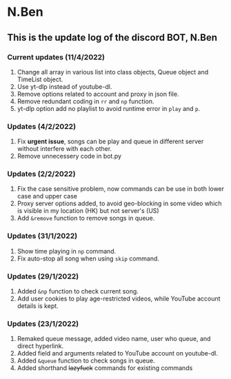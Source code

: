 # N.Ben
## This is the update log of the discord BOT, N.Ben
### Current updates (11/4/2022)
1. Change all array in various list into class objects, Queue object and TimeList object.
2. Use yt-dlp instead of youtube-dl.
3. Remove options related to account and proxy in json file.
4. Remove redundant coding in `rr` and `np` function.
5. yt-dlp option add no playlist to avoid runtime error in `play` and `p`.
### Updates (4/2/2022)
1. Fix **urgent issue**, songs can be play and queue in different server without interfere with each other.
2. Remove unnecessery code in bot.py
### Updates (2/2/2022)
1. Fix the case sensitive problem, now commands can be use in both lower case and upper case
2. Proxy server options added, to avoid geo-blocking in some video which is visible in my location (HK) but not server's (US)
3. Add `&remove` function to remove songs in queue.
### Updates (31/1/2022)
1. Show time playing in `np` command.
2. Fix auto-stop all song when using `skip` command. 
### Updates (29/1/2022)
1. Added `&np` function to check current song.
2. Add user cookies to play age-restricted videos, while YouTube account details is kept. 
### Updates (23/1/2022)
1. Remaked queue message, added video name, user who queue, and direct hyperlink.
2. Added field and arguments related to YouTube account on youtube-dl.
3. Added `&queue` function to check songs in queue.
4. Added shorthand <s>lazyfuck</s> commands for existing commands
